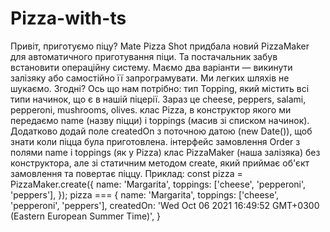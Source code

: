 # Pizza-with-ts
Привіт, приготуємо піцу?  Mate Pizza Shot придбала новий PizzaMaker для автоматичного приготування піци. Та постачальник забув встановити операційну систему. Маємо два варіанти — викинути залізяку або самостійно її запрограмувати. Ми легких шляхів не шукаємо. Згодні?  Ось що нам потрібно:  тип Topping, який містить всі типи начинок, що є в нашій піцерії. Зараз це cheese, peppers, salami, pepperoni, mushrooms, olives. клас Pizza, в конструктор якого ми передаємо name (назву піцци) і toppings (масив зі списком начинок). Додатково додай поле createdOn з поточною датою (new Date()), щоб знати коли піцца була приготовлена. інтерфейс замовлення Order з полями name і toppings (як у Pizza) клас PizzaMaker (наша залізяка) без конструктора, але зі статичним методом create, який приймає об'єкт замовлення та повертає піццу. Приклад:  const pizza = PizzaMaker.create({   name: 'Margarita',   toppings: ['cheese', 'pepperoni', 'peppers'], });  pizza === {   name: 'Margarita',   toppings: ['cheese', 'pepperoni', 'peppers'],   createdOn: 'Wed Oct 06 2021 16:49:52 GMT+0300 (Eastern European Summer Time)', }
